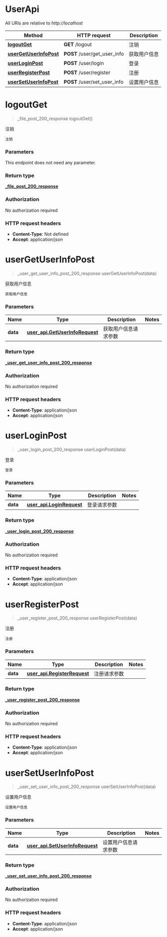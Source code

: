 # UserApi

All URIs are relative to *http://localhost*

| Method | HTTP request | Description |
|------------- | ------------- | -------------|
| [**logoutGet**](UserApi.md#logoutGet) | **GET** /logout | 注销 |
| [**userGetUserInfoPost**](UserApi.md#userGetUserInfoPost) | **POST** /user/get_user_info | 获取用户信息 |
| [**userLoginPost**](UserApi.md#userLoginPost) | **POST** /user/login | 登录 |
| [**userRegisterPost**](UserApi.md#userRegisterPost) | **POST** /user/register | 注册 |
| [**userSetUserInfoPost**](UserApi.md#userSetUserInfoPost) | **POST** /user/set_user_info | 设置用户信息 |


<a name="logoutGet"></a>
# **logoutGet**
> _file_post_200_response logoutGet()

注销

    注销

### Parameters
This endpoint does not need any parameter.

### Return type

[**_file_post_200_response**](../Models/_file_post_200_response.md)

### Authorization

No authorization required

### HTTP request headers

- **Content-Type**: Not defined
- **Accept**: application/json

<a name="userGetUserInfoPost"></a>
# **userGetUserInfoPost**
> _user_get_user_info_post_200_response userGetUserInfoPost(data)

获取用户信息

    获取用户信息

### Parameters

|Name | Type | Description  | Notes |
|------------- | ------------- | ------------- | -------------|
| **data** | [**user_api.GetUserInfoRequest**](../Models/user_api.GetUserInfoRequest.md)| 获取用户信息请求参数 | |

### Return type

[**_user_get_user_info_post_200_response**](../Models/_user_get_user_info_post_200_response.md)

### Authorization

No authorization required

### HTTP request headers

- **Content-Type**: application/json
- **Accept**: application/json

<a name="userLoginPost"></a>
# **userLoginPost**
> _user_login_post_200_response userLoginPost(data)

登录

    登录

### Parameters

|Name | Type | Description  | Notes |
|------------- | ------------- | ------------- | -------------|
| **data** | [**user_api.LoginRequest**](../Models/user_api.LoginRequest.md)| 登录请求参数 | |

### Return type

[**_user_login_post_200_response**](../Models/_user_login_post_200_response.md)

### Authorization

No authorization required

### HTTP request headers

- **Content-Type**: application/json
- **Accept**: application/json

<a name="userRegisterPost"></a>
# **userRegisterPost**
> _user_register_post_200_response userRegisterPost(data)

注册

    注册

### Parameters

|Name | Type | Description  | Notes |
|------------- | ------------- | ------------- | -------------|
| **data** | [**user_api.RegisterRequest**](../Models/user_api.RegisterRequest.md)| 注册请求参数 | |

### Return type

[**_user_register_post_200_response**](../Models/_user_register_post_200_response.md)

### Authorization

No authorization required

### HTTP request headers

- **Content-Type**: application/json
- **Accept**: application/json

<a name="userSetUserInfoPost"></a>
# **userSetUserInfoPost**
> _user_set_user_info_post_200_response userSetUserInfoPost(data)

设置用户信息

    设置用户信息

### Parameters

|Name | Type | Description  | Notes |
|------------- | ------------- | ------------- | -------------|
| **data** | [**user_api.SetUserInfoRequest**](../Models/user_api.SetUserInfoRequest.md)| 设置用户信息请求参数 | |

### Return type

[**_user_set_user_info_post_200_response**](../Models/_user_set_user_info_post_200_response.md)

### Authorization

No authorization required

### HTTP request headers

- **Content-Type**: application/json
- **Accept**: application/json

